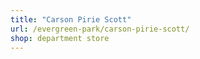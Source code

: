 ```yaml
---
title: "Carson Pirie Scott"
url: /evergreen-park/carson-pirie-scott/
shop: department store
---
```

